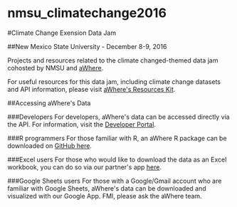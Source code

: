 # nmsu_climatechange2016

#Climate Change Exension Data Jam

##New Mexico State University - December 8-9, 2016

Projects and resources related to the climate changed-themed data jam cohosted by NMSU and [aWhere](http://www.awhere.com/).

For useful resources for this data jam, including climate change datasets and API information, please visit [aWhere's Resources Kit](http://developer.awhere.com/hack4farming).

##Accessing aWhere's Data

###Developers
For developers, aWhere's data can be accessed directly via the API.  For information, visit the [Developer Portal](http://developer.awhere.com/).

###R programmers
For those familiar with R, an aWhere R package can be downloaded on [GitHub here](https://github.com/aWhereAPI/aWhere-R-Library).

###Excel users
For those who would like to download the data as an Excel workbook, you can do so via our partner's app [here](https://aqueous-fjord-58270.herokuapp.com/).

###Google Sheets users
For those with a Google/Gmail account who are familiar with Google Sheets, aWhere's data can be downloaded and visualized with our Google App.  FMI, please ask the aWhere team.

